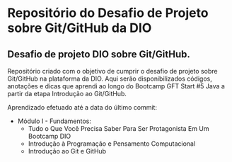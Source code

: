 # Repositório do Desafio de Projeto sobre Git/GitHub da DIO
## Desafio de projeto DIO sobre Git/GitHub.

Repositório criado com o objetivo de cumprir o desafio de projeto sobre Git/GitHub na plataforma da DIO. Aqui serão disponibilizados códigos, anotações e dicas que aprendi ao longo do Bootcamp GFT Start #5 Java a partir da etapa Introdução ao Git/GitHub.

Aprendizado efetuado até a data do último commit:
*   Módulo I - Fundamentos:
    -   Tudo o Que Você Precisa Saber Para Ser Protagonista Em Um Bootcamp DIO
    -   Introdução à Programação e Pensamento Computacional
    -   Introdução ao Git e GitHub
